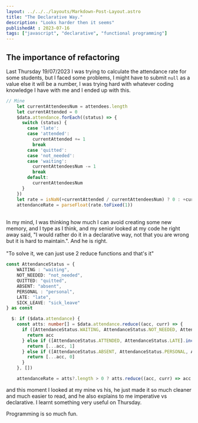 ```yaml
---
layout: ../../../layouts/Markdown-Post-Layout.astro
title: "The Declarative Way."
description: "Looks harder then it seems"
publishedAt : 2023-07-16
tags: ["javascript", "declarative", "functional programming"]
---
```


## The importance of refactoring

Last Thursday 19/07/2023 I was trying to calculate the attendance rate for some students, but I faced some problems, I might have to submit `null` as a value else it will be a number, I was trying hard with whatever coding knowledge I have with me and I ended up with this.

```typescript
// Mine
    let currentAttendeesNum = attendees.length
    let currentAttended = 0
    $data.attendance.forEach((status) => {
      switch (status) {
        case 'late':
        case 'attended':
          currentAttended += 1
          break
        case 'quitted':
        case 'not_needed':
        case 'waiting':
          currentAttendeesNum -= 1
          break
        default:
          currentAttendeesNum
      }
    })
    let rate = isNaN(+currentAttended / currentAttendeesNum) ? 0 : +currentAttended / currentAttendeesNum
    attendanceRate = parseFloat(rate.toFixed(1))
```

<br>
In my mind, I was thinking how much I can avoid creating some new memory, and I type as I think, and my senior looked at my code he right away said, "I would rather do it in a declarative way, not that you are wrong but it is hard to maintain.". And he is right.

<br>
<br>
"To solve it, we can just use 2 reduce functions and that's it"

```typescript
const AttendanceStatus = {
    WAITING : "waiting",
    NOT_NEEDED: "not_needed",
    QUITTED: "quitted",
    ABSENT: "absent",
    PERSONAL : "personal",
    LATE: "late",
    SICK_LEAVE: "sick_leave"
} as const

  $: if ($data.attendance) {
    const atts: number[] = $data.attendance.reduce((acc, curr) => {
      if ([AttendanceStatus.WAITING, AttendanceStatus.NOT_NEEDED, AttendanceStatus.QUITTED].includes(curr)) {
        return acc
      } else if ([AttendanceStatus.ATTENDED, AttendanceStatus.LATE].includes(curr)) {
        return [...acc, 1]
      } else if ([AttendanceStatus.ABSENT, AttendanceStatus.PERSONAL, AttendanceStatus.SICK_LEAVE].includes(curr)) {
        return [...acc, 0]
      }
    }, [])

    attendanceRate = atts?.length > 0 ? atts.reduce((acc, curr) => acc + curr) / atts.length : null
```

and this moment I looked at my mine vs his, he just made it so much cleaner and much easier to read, and he also explains to me imperative vs declarative. I learnt something very useful on Thursday.

Programming is so much fun.
